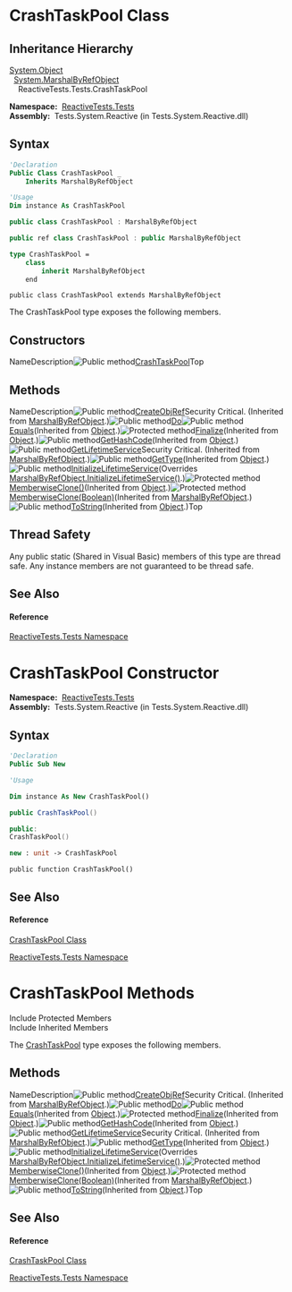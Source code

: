 # CrashTaskPool Class

## Inheritance Hierarchy

[System.Object](https://msdn.microsoft.com/en-us/library/e5kfa45b)  
  [System.MarshalByRefObject](https://msdn.microsoft.com/en-us/library/w4302s1f)  
    ReactiveTests.Tests.CrashTaskPool

**Namespace:**  [ReactiveTests.Tests](ReactiveTests.Tests\ReactiveTests.Tests.md)  
**Assembly:**  Tests.System.Reactive (in Tests.System.Reactive.dll)

## Syntax

```vb
'Declaration
Public Class CrashTaskPool _
    Inherits MarshalByRefObject
```

```vb
'Usage
Dim instance As CrashTaskPool
```

```csharp
public class CrashTaskPool : MarshalByRefObject
```

```c++
public ref class CrashTaskPool : public MarshalByRefObject
```

```fsharp
type CrashTaskPool =  
    class
        inherit MarshalByRefObject
    end
```

```jscript
public class CrashTaskPool extends MarshalByRefObject
```

The CrashTaskPool type exposes the following members.

## Constructors

NameDescription![Public method](https://reactiveui.net/assets/img/Hh303103.pubmethod(en-us,VS.103).gif "Public method")[CrashTaskPool](CrashTaskPool\CrashTaskPool.md)Top

## Methods

NameDescription![Public method](https://reactiveui.net/assets/img/Hh303103.pubmethod(en-us,VS.103).gif "Public method")[CreateObjRef](https://msdn.microsoft.com/en-us/library/m:system.marshalbyrefobject.createobjref(system.type)(v=VS.103))Security Critical. (Inherited from [MarshalByRefObject](https://msdn.microsoft.com/en-us/library/w4302s1f).)![Public method](https://reactiveui.net/assets/img/Hh303103.pubmethod(en-us,VS.103).gif "Public method")[Do](Do\CrashTaskPool.Do.md)![Public method](https://reactiveui.net/assets/img/Hh303103.pubmethod(en-us,VS.103).gif "Public method")[Equals](https://msdn.microsoft.com/en-us/library/m:system.object.equals(system.object)(v=VS.103))(Inherited from [Object](https://msdn.microsoft.com/en-us/library/e5kfa45b).)![Protected method](https://reactiveui.net/assets/img/Hh303103.protmethod(en-us,VS.103).gif "Protected method")[Finalize](https://msdn.microsoft.com/en-us/library/4k87zsw7)(Inherited from [Object](https://msdn.microsoft.com/en-us/library/e5kfa45b).)![Public method](https://reactiveui.net/assets/img/Hh303103.pubmethod(en-us,VS.103).gif "Public method")[GetHashCode](https://msdn.microsoft.com/en-us/library/zdee4b3y)(Inherited from [Object](https://msdn.microsoft.com/en-us/library/e5kfa45b).)![Public method](https://reactiveui.net/assets/img/Hh303103.pubmethod(en-us,VS.103).gif "Public method")[GetLifetimeService](https://msdn.microsoft.com/en-us/library/c6y7316f)Security Critical. (Inherited from [MarshalByRefObject](https://msdn.microsoft.com/en-us/library/w4302s1f).)![Public method](https://reactiveui.net/assets/img/Hh303103.pubmethod(en-us,VS.103).gif "Public method")[GetType](https://msdn.microsoft.com/en-us/library/dfwy45w9)(Inherited from [Object](https://msdn.microsoft.com/en-us/library/e5kfa45b).)![Public method](https://reactiveui.net/assets/img/Hh303103.pubmethod(en-us,VS.103).gif "Public method")[InitializeLifetimeService](InitializeLifetimeService\CrashTaskPool.InitializeLifetimeService.md)(Overrides [MarshalByRefObject.InitializeLifetimeService()](https://msdn.microsoft.com/en-us/library/zwt5tzck).)![Protected method](https://reactiveui.net/assets/img/Hh303103.protmethod(en-us,VS.103).gif "Protected method")[MemberwiseClone()](https://msdn.microsoft.com/en-us/library/57ctke0a)(Inherited from [Object](https://msdn.microsoft.com/en-us/library/e5kfa45b).)![Protected method](https://reactiveui.net/assets/img/Hh303103.protmethod(en-us,VS.103).gif "Protected method")[MemberwiseClone(Boolean)](https://msdn.microsoft.com/en-us/library/m:system.marshalbyrefobject.memberwiseclone(system.boolean)(v=VS.103))(Inherited from [MarshalByRefObject](https://msdn.microsoft.com/en-us/library/w4302s1f).)![Public method](https://reactiveui.net/assets/img/Hh303103.pubmethod(en-us,VS.103).gif "Public method")[ToString](https://msdn.microsoft.com/en-us/library/7bxwbwt2)(Inherited from [Object](https://msdn.microsoft.com/en-us/library/e5kfa45b).)Top

## Thread Safety

Any public static (Shared in Visual Basic) members of this type are thread safe. Any instance members are not guaranteed to be thread safe.

## See Also

#### Reference

[ReactiveTests.Tests Namespace](ReactiveTests.Tests\ReactiveTests.Tests.md)









# CrashTaskPool Constructor

**Namespace:**  [ReactiveTests.Tests](ReactiveTests.Tests\ReactiveTests.Tests.md)  
**Assembly:**  Tests.System.Reactive (in Tests.System.Reactive.dll)

## Syntax

```vb
'Declaration
Public Sub New
```

```vb
'Usage

Dim instance As New CrashTaskPool()
```

```csharp
public CrashTaskPool()
```

```c++
public:
CrashTaskPool()
```

```fsharp
new : unit -> CrashTaskPool
```

```jscript
public function CrashTaskPool()
```

## See Also

#### Reference

[CrashTaskPool Class](CrashTaskPool\CrashTaskPool.md)

[ReactiveTests.Tests Namespace](ReactiveTests.Tests\ReactiveTests.Tests.md)





# CrashTaskPool Methods

Include Protected Members  
Include Inherited Members

The [CrashTaskPool](CrashTaskPool\CrashTaskPool.md) type exposes the following members.

## Methods

NameDescription![Public method](https://reactiveui.net/assets/img/Hh303103.pubmethod(en-us,VS.103).gif "Public method")[CreateObjRef](https://msdn.microsoft.com/en-us/library/m:system.marshalbyrefobject.createobjref(system.type)(v=VS.103))Security Critical. (Inherited from [MarshalByRefObject](https://msdn.microsoft.com/en-us/library/w4302s1f).)![Public method](https://reactiveui.net/assets/img/Hh303103.pubmethod(en-us,VS.103).gif "Public method")[Do](Do\CrashTaskPool.Do.md)![Public method](https://reactiveui.net/assets/img/Hh303103.pubmethod(en-us,VS.103).gif "Public method")[Equals](https://msdn.microsoft.com/en-us/library/m:system.object.equals(system.object)(v=VS.103))(Inherited from [Object](https://msdn.microsoft.com/en-us/library/e5kfa45b).)![Protected method](https://reactiveui.net/assets/img/Hh303103.protmethod(en-us,VS.103).gif "Protected method")[Finalize](https://msdn.microsoft.com/en-us/library/4k87zsw7)(Inherited from [Object](https://msdn.microsoft.com/en-us/library/e5kfa45b).)![Public method](https://reactiveui.net/assets/img/Hh303103.pubmethod(en-us,VS.103).gif "Public method")[GetHashCode](https://msdn.microsoft.com/en-us/library/zdee4b3y)(Inherited from [Object](https://msdn.microsoft.com/en-us/library/e5kfa45b).)![Public method](https://reactiveui.net/assets/img/Hh303103.pubmethod(en-us,VS.103).gif "Public method")[GetLifetimeService](https://msdn.microsoft.com/en-us/library/c6y7316f)Security Critical. (Inherited from [MarshalByRefObject](https://msdn.microsoft.com/en-us/library/w4302s1f).)![Public method](https://reactiveui.net/assets/img/Hh303103.pubmethod(en-us,VS.103).gif "Public method")[GetType](https://msdn.microsoft.com/en-us/library/dfwy45w9)(Inherited from [Object](https://msdn.microsoft.com/en-us/library/e5kfa45b).)![Public method](https://reactiveui.net/assets/img/Hh303103.pubmethod(en-us,VS.103).gif "Public method")[InitializeLifetimeService](InitializeLifetimeService\CrashTaskPool.InitializeLifetimeService.md)(Overrides [MarshalByRefObject.InitializeLifetimeService()](https://msdn.microsoft.com/en-us/library/zwt5tzck).)![Protected method](https://reactiveui.net/assets/img/Hh303103.protmethod(en-us,VS.103).gif "Protected method")[MemberwiseClone()](https://msdn.microsoft.com/en-us/library/57ctke0a)(Inherited from [Object](https://msdn.microsoft.com/en-us/library/e5kfa45b).)![Protected method](https://reactiveui.net/assets/img/Hh303103.protmethod(en-us,VS.103).gif "Protected method")[MemberwiseClone(Boolean)](https://msdn.microsoft.com/en-us/library/m:system.marshalbyrefobject.memberwiseclone(system.boolean)(v=VS.103))(Inherited from [MarshalByRefObject](https://msdn.microsoft.com/en-us/library/w4302s1f).)![Public method](https://reactiveui.net/assets/img/Hh303103.pubmethod(en-us,VS.103).gif "Public method")[ToString](https://msdn.microsoft.com/en-us/library/7bxwbwt2)(Inherited from [Object](https://msdn.microsoft.com/en-us/library/e5kfa45b).)Top

## See Also

#### Reference

[CrashTaskPool Class](CrashTaskPool\CrashTaskPool.md)

[ReactiveTests.Tests Namespace](ReactiveTests.Tests\ReactiveTests.Tests.md)




